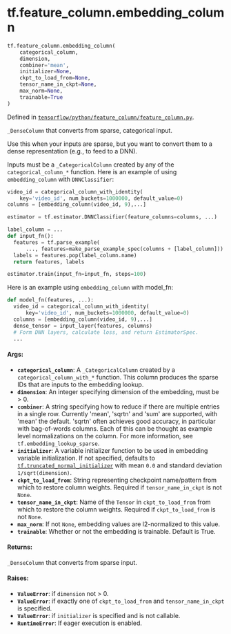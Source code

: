 <div itemscope itemtype="http://developers.google.com/ReferenceObject">
<meta itemprop="name" content="tf.feature_column.embedding_column" />
<meta itemprop="path" content="Stable" />
</div>

# tf.feature_column.embedding_column

``` python
tf.feature_column.embedding_column(
    categorical_column,
    dimension,
    combiner='mean',
    initializer=None,
    ckpt_to_load_from=None,
    tensor_name_in_ckpt=None,
    max_norm=None,
    trainable=True
)
```



Defined in [`tensorflow/python/feature_column/feature_column.py`](/code/stable/tensorflow/python/feature_column/feature_column.py).

`_DenseColumn` that converts from sparse, categorical input.

Use this when your inputs are sparse, but you want to convert them to a dense
representation (e.g., to feed to a DNN).

Inputs must be a `_CategoricalColumn` created by any of the
`categorical_column_*` function. Here is an example of using
`embedding_column` with `DNNClassifier`:

```python
video_id = categorical_column_with_identity(
    key='video_id', num_buckets=1000000, default_value=0)
columns = [embedding_column(video_id, 9),...]

estimator = tf.estimator.DNNClassifier(feature_columns=columns, ...)

label_column = ...
def input_fn():
  features = tf.parse_example(
      ..., features=make_parse_example_spec(columns + [label_column]))
  labels = features.pop(label_column.name)
  return features, labels

estimator.train(input_fn=input_fn, steps=100)
```

Here is an example using `embedding_column` with model_fn:

```python
def model_fn(features, ...):
  video_id = categorical_column_with_identity(
      key='video_id', num_buckets=1000000, default_value=0)
  columns = [embedding_column(video_id, 9),...]
  dense_tensor = input_layer(features, columns)
  # Form DNN layers, calculate loss, and return EstimatorSpec.
  ...
```

#### Args:

* <b>`categorical_column`</b>: A `_CategoricalColumn` created by a
    `categorical_column_with_*` function. This column produces the sparse IDs
    that are inputs to the embedding lookup.
* <b>`dimension`</b>: An integer specifying dimension of the embedding, must be > 0.
* <b>`combiner`</b>: A string specifying how to reduce if there are multiple entries
    in a single row. Currently 'mean', 'sqrtn' and 'sum' are supported, with
    'mean' the default. 'sqrtn' often achieves good accuracy, in particular
    with bag-of-words columns. Each of this can be thought as example level
    normalizations on the column. For more information, see
    `tf.embedding_lookup_sparse`.
* <b>`initializer`</b>: A variable initializer function to be used in embedding
    variable initialization. If not specified, defaults to
    <a href="../../tf/initializers/truncated_normal.md"><code>tf.truncated_normal_initializer</code></a> with mean `0.0` and standard deviation
    `1/sqrt(dimension)`.
* <b>`ckpt_to_load_from`</b>: String representing checkpoint name/pattern from which to
    restore column weights. Required if `tensor_name_in_ckpt` is not `None`.
* <b>`tensor_name_in_ckpt`</b>: Name of the `Tensor` in `ckpt_to_load_from` from
    which to restore the column weights. Required if `ckpt_to_load_from` is
    not `None`.
* <b>`max_norm`</b>: If not `None`, embedding values are l2-normalized to this value.
* <b>`trainable`</b>: Whether or not the embedding is trainable. Default is True.


#### Returns:

`_DenseColumn` that converts from sparse input.


#### Raises:

* <b>`ValueError`</b>: if `dimension` not > 0.
* <b>`ValueError`</b>: if exactly one of `ckpt_to_load_from` and `tensor_name_in_ckpt`
    is specified.
* <b>`ValueError`</b>: if `initializer` is specified and is not callable.
* <b>`RuntimeError`</b>: If eager execution is enabled.